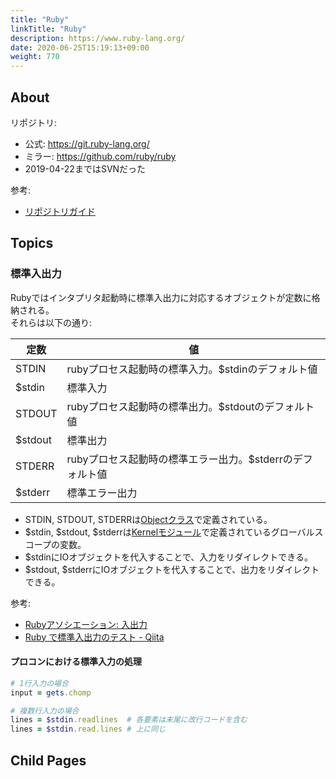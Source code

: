 ```yaml
---
title: "Ruby"
linkTitle: "Ruby"
description: https://www.ruby-lang.org/
date: 2020-06-25T15:19:13+09:00
weight: 770
---
```


## About

リポジトリ:

- 公式: https://git.ruby-lang.org/
- ミラー: https://github.com/ruby/ruby
- 2019-04-22まではSVNだった

参考:

- [リポジトリガイド](https://www.ruby-lang.org/ja/documentation/repository-guide/)

## Topics
### 標準入出力

Rubyではインタプリタ起動時に標準入出力に対応するオブジェクトが定数に格納される。  
それらは以下の通り:

| 定数 | 値 |
|--------|----|
| STDIN | rubyプロセス起動時の標準入力。$stdinのデフォルト値 |
| $stdin | 標準入力 |
| STDOUT | rubyプロセス起動時の標準出力。$stdoutのデフォルト値 |
| $stdout | 標準出力 |
| STDERR | rubyプロセス起動時の標準エラー出力。$stderrのデフォルト値 |
| $stderr | 標準エラー出力 |

- STDIN, STDOUT, STDERRは[Objectクラス](https://docs.ruby-lang.org/ja/latest/class/Object.html)で定義されている。
- $stdin, $stdout, $stderrは[Kernelモジュール](https://docs.ruby-lang.org/ja/latest/class/Kernel.html)で定義されているグローバルスコープの変数。
- $stdinにIOオブジェクトを代入することで、入力をリダイレクトできる。
- $stdout, $stderrにIOオブジェクトを代入することで、出力をリダイレクトできる。

参考:

- [Rubyアソシエーション: 入出力](https://www.ruby.or.jp/ja/tech/development/ruby/tutorial/060_in_output.html)
- [Ruby で標準入出力のテスト - Qiita](https://qiita.com/key-amb/items/a134e2c3bea172b3deeb)

#### プロコンにおける標準入力の処理

```ruby
# 1行入力の場合
input = gets.chomp

# 複数行入力の場合
lines = $stdin.readlines  # 各要素は末尾に改行コードを含む
lines = $stdin.read.lines # 上に同じ
```

## Child Pages
